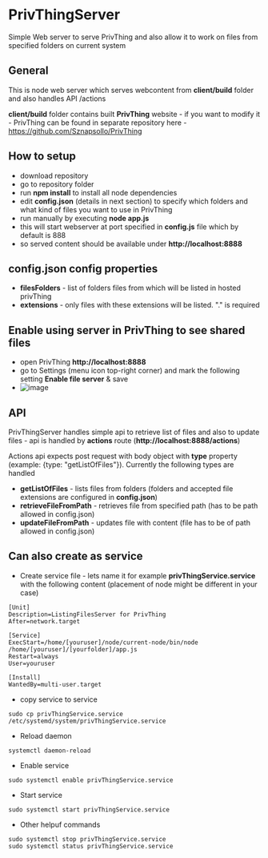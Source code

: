 # PrivThingServer
Simple Web server to serve PrivThing and also allow it to work on files from specified folders on current system

## General
This is node web server which serves webcontent from **client/build** folder and also handles API /actions

**client/build** folder contains built **PrivThing** website - if you want to modify it - PrivThing can be found in separate repository here - https://github.com/Sznapsollo/PrivThing

## How to setup
- download repository
- go to repository folder
- run **npm install** to install all node dependencies
- edit **config.json** (details in next section) to specify which folders and what kind of files you want to use in PrivThing
- run manually by executing **node app.js**
- this will start webserver at port specified in **config.js** file which by default is 888
- so served content should be available under **http://localhost:8888**

## config.json config properties
- **filesFolders** - list of folders files from which will be listed in hosted privThing
- **extensions** - only files with these extensions will be listed. "." is required

## Enable using server in PrivThing to see shared files
- open PrivThing **http://localhost:8888**
- go to Settings (menu icon top-right corner) and mark the following setting **Enable file server** & save
- ![image](https://github.com/Sznapsollo/PrivThingServer/assets/20971560/baa243aa-db1d-4a37-99a3-b1526fc5567c)


## API

PrivThingServer handles simple api to retrieve list of files and also to update files - api is handled by **actions** route (**http://localhost:8888/actions**)

Actions api expects post request with body object with **type** property (example: {type: "getListOfFiles"}). Currently the following types are handled
- **getListOfFiles** - lists files from folders (folders and accepted file extensions are configured in **config.json**)
- **retrieveFileFromPath** - retrieves file from specified path (has to be path allowed in config.json)
- **updateFileFromPath** - updates file with content (file has to be of path allowed in config.json)


## Can also create as service
- Create service file - lets name it for example **privThingService.service** with the following content (placement of node might be different in your case)
```
[Unit]
Description=ListingFilesServer for PrivThing
After=network.target

[Service]
ExecStart=/home/[youruser]/node/current-node/bin/node /home/[youruser]/[yourfolder]/app.js
Restart=always
User=youruser
 
[Install]
WantedBy=multi-user.target
```
- copy service to service
```
sudo cp privThingService.service /etc/systemd/system/privThingService.service
```
- Reload daemon
```
systemctl daemon-reload
```
- Enable service
```
sudo systemctl enable privThingService.service
```
- Start service
```
sudo systemctl start privThingService.service
```
- Other helpuf commands
```
sudo systemctl stop privThingService.service
sudo systemctl status privThingService.service
```
